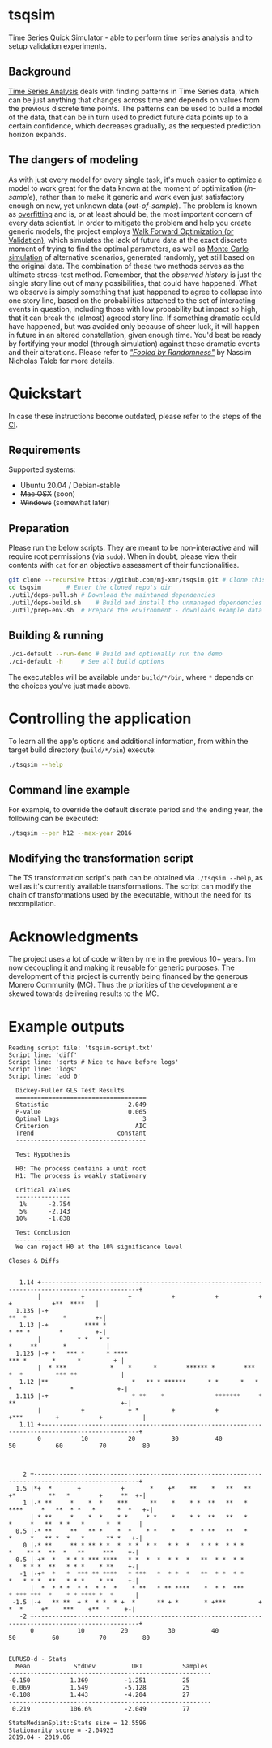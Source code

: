 # tsqsim
Time Series Quick Simulator - able to perform time series analysis and to setup validation experiments.

## Background
[Time Series Analysis](https://en.wikipedia.org/wiki/Time_series) deals with finding patterns in Time Series data, 
which can be just anything that changes across time and depends on values from the previous discrete time points. 
The patterns can be used to build a model of the data, that can be in turn used to predict future data points 
up to a certain confidence, which decreases gradually, as the requested prediction horizon expands.

## The dangers of modeling
As with just every model for every single task, it's much easier to optimize a model to work great for the data known at the moment of optimization (_in-sample_), 
rather than to make it generic and work even just satisfactory enough on new, yet unknown data (_out-of-sample_). 
The problem is known as [overfitting](https://en.wikipedia.org/wiki/Overfitting) and is, or at least should be, 
the most important concern of every data scientist. 
In order to mitigate the problem and help you create generic models, the project employs [Walk Forward Optimization (or Validation)](https://en.wikipedia.org/wiki/Walk_forward_optimization), 
which simulates the lack of future data at the exact discrete moment of trying to find the optimal parameters, as well as [Monte Carlo simulation](https://en.wikipedia.org/wiki/Monte_Carlo_methods_in_finance) 
of alternative scenarios, generated randomly, yet still based on the original data. 
The combination of these two methods serves as the ultimate stress-test method. 
Remember, that the _observed history_ is just the single story line out of many possibilities, that could have happened. 
What we observe is simply something that just happened to agree to collapse into one story line, 
based on the probabilities attached to the set of interacting events in question, including those with low probability but impact so high, 
that it can break the (almost) agreed story line.
If something dramatic could have happened, but was avoided only because of sheer luck, it will happen in future in an altered constellation, given enough time. 
You'd best be ready by fortifying your model (through simulation) against these dramatic events and their alterations. 
Please refer to [_"Fooled by Randomness"_](https://en.wikipedia.org/wiki/Fooled_by_Randomness) by Nassim Nicholas Taleb for more details.

# Quickstart
In case these instructions become outdated, please refer to the steps of the [CI](.github/workflows/build.yml).

## Requirements
Supported systems:
- Ubuntu 20.04 / Debian-stable
- ~~Mac OSX~~ (soon)
- ~~Windows~~ (somewhat later)

## Preparation
Please run the below scripts. They are meant to be non-interactive and will require root permissions (via `sudo`). 
When in doubt, please view their contents with `cat` for an objective assessment of their functionalities.
```bash
git clone --recursive https://github.com/mj-xmr/tsqsim.git # Clone this repo (assuming it's not a fork)
cd tsqsim		# Enter the cloned repo's dir
./util/deps-pull.sh	# Download the maintaned dependencies
./util/deps-build.sh	# Build and install the unmanaged dependencies (uses sudo for installation)
./util/prep-env.sh	# Prepare the environment - downloads example data and creates useful symlinks
```

## Building & running
```bash
./ci-default --run-demo	# Build and optionally run the demo
./ci-default -h 	# See all build options
```
The executables will be available under `build/*/bin`, where `*` depends on the choices you've just made above.

# Controlling the application
To learn all the app's options and additional information, from within the target build directory (`build/*/bin`) execute:
```bash
./tsqsim --help
```

## Command line example
For example, to override the default discrete period and the ending year, the following can be executed:
```bash
./tsqsim --per h12 --max-year 2016
```

## Modifying the transformation script
The TS transformation script's path can be obtained via `./tsqsim --help`, as well as it's currently available transformations. The script can modify the chain of transformations used by the executable, without the need for its recompilation.

# Acknowledgments
The project uses a lot of code written by me in the previous 10+ years. 
I’m now decoupling it and making it reusable for generic purposes.
The development of this project is currently being financed by the generous Monero Community (MC). 
Thus the priorities of the development are skewed towards delivering results to the MC.

# Example outputs
```
Reading script file: 'tsqsim-script.txt'
Script line: 'diff'
Script line: 'sqrts # Nice to have before logs'
Script line: 'logs'
Script line: 'add 0'

  Dickey-Fuller GLS Test Results
  ====================================
  Statistic                     -2.049
  P-value                        0.065
  Optimal Lags                       3
  Criterion                        AIC
  Trend                       constant
  ------------------------------------

  Test Hypothesis
  ------------------------------------
  H0: The process contains a unit root
  H1: The process is weakly stationary

  Critical Values
  ---------------
   1%      -2.754
   5%      -2.143
  10%      -1.838

  Test Conclusion
  ---------------
  We can reject H0 at the 10% significance level

Closes & Diffs

                                                                                                              
   1.14 +-------------------------------------------------------------------------------------------------+   
        |           +            +           +           +           +            +           +**  ****   |   
  1.135 |-+                                                                     **  *          *        +-|   
   1.13 |-+          **** *                                                     * ** *        *         +-|   
        |          * *   * *                                                   *     **       *           |   
  1.125 |-+ *   *** *      * ****                                          *** *       *      *         +-|   
        |  * ***            *    *      *        ****** *        ***       *  *         *** **            |   
   1.12 |**                       *   ** * ******      * *      *   *     *                *            +-|   
  1.115 |-+                       * **    *              *******     *   **                             +-|   
        |           +            + *         +           +           +***         +           +           |   
   1.11 +-------------------------------------------------------------------------------------------------+   
        0           10           20          30          40          50           60          70          80  
                                                                                                              

                                                                                                              
    2 +---------------------------------------------------------------------------------------------------+   
  1.5 |*+  *       +           +       *    +*    **    *   **   **  +*         **   *        +     **  +-|   
    1 |-* **     *    *  *    ***      **    *    * *  **   **   * ****     *   **  * *   *      *  *   +-|   
      | * **     *    *  *    * *     * *    *    * *  **   **   *    *     *   **  * *   *      *  *     |   
  0.5 |-* **     **   ** *    *  *    * *    *    *  * **   **   *    *     *   ** *  *   *      ** *   +-|   
    0 |-* **     ** * ** * *  *  * *  * *   * *  *   * * *  * * *      *    ** *  **  *   **     ***    +-|   
 -0.5 |-+*  *   * * * *** ****   * *  *  *  * *  *   **  * *  * *      *   * * *  **   * * *    * **    +-|   
   -1 |-+*  *   *  *** ** ****   * ***   *  * *  *   **  * *  * *      *   * * *  **   * * *    * **    +-|   
      |  *  * * *  * *  * *  *    * **   * ** ****    *  * *  ***      * *** ***  *    * * **** *  *      |   
 -1.5 |-+   ** **  + *  * *  * +  *      ** + *       * +***         +  *  *     +*    ***    +**  *    +-|   
   -2 +---------------------------------------------------------------------------------------------------+   
      0            10          20           30          40           50          60           70          80  
                                                                                                              

EURUSD-d - Stats
  Mean            StdDev          URT           Samples
--------------------------------------------------------
-0.150           1.369          -1.251          25
 0.069           1.549          -5.128          25
-0.108           1.443          -4.204          27
--------------------------------------------------------
 0.219           106.6%         -2.049          77

StatsMedianSplit::Stats size = 12.5596
Stationarity score = -2.04925
2019.04 - 2019.06

```


